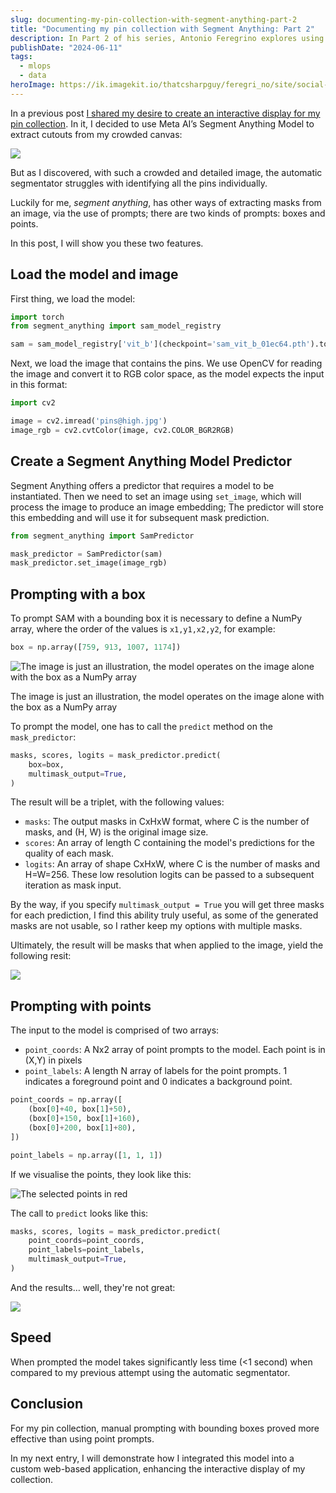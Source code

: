 ```yaml
---
slug: documenting-my-pin-collection-with-segment-anything-part-2
title: "Documenting my pin collection with Segment Anything: Part 2"
description: In Part 2 of his series, Antonio Feregrino explores using Meta AI’s Segment Anything Model for better image segmentation of his pin collection.
publishDate: "2024-06-11"
tags:
  - mlops
  - data
heroImage: https://ik.imagekit.io/thatcsharpguy/feregri_no/site/social-images/7-habits.png?updatedAt=1694299525099
---
```


In a previous post [I shared my desire to create an interactive display for my pin collection](https://blog.feregri.no/blog/documenting-my-pin-collection-with-segment-anything-part-1). In it, I decided to use Meta AI’s Segment Anything Model to extract cutouts from my crowded canvas:

![](https://ik.imagekit.io/thatcsharpguy/posts/documenting-my-pin-collection/cropped.jpg?updatedAt=1717959751724)

But as I discovered, with such a crowded and detailed image, the automatic segmentator struggles with identifying all the pins individually.

Luckily for me, *segment anything*, has other ways of extracting masks from an image, via the use of prompts; there are two kinds of prompts: boxes and points.

In this post, I will show you these two features.

## Load the model and image

First thing, we load the model:

```python
import torch
from segment_anything import sam_model_registry

sam = sam_model_registry['vit_b'](checkpoint='sam_vit_b_01ec64.pth').to(device=torch.device('cpu'))
```

Next, we load the image that contains the pins. We use OpenCV for reading the image and convert it to RGB color space, as the model expects the input in this format:

```python
import cv2

image = cv2.imread('pins@high.jpg')
image_rgb = cv2.cvtColor(image, cv2.COLOR_BGR2RGB)
```

## Create a Segment Anything Model Predictor

Segment Anything offers a predictor that requires a model to be instantiated. Then we need to set an image using `set_image`, which will process the image to produce an image embedding; The predictor will store this embedding and will use it for subsequent mask prediction.

```python
from segment_anything import SamPredictor

mask_predictor = SamPredictor(sam)
mask_predictor.set_image(image_rgb)
```

## Prompting with a box

To prompt SAM with a bounding box it is necessary to define a NumPy array, where the order of the values is `x1,y1,x2,y2`, for example:

```python
box = np.array([759, 913, 1007, 1174])
```

![The image is just an illustration, the model operates on the image alone with the box as a NumPy array](https://ik.imagekit.io/thatcsharpguy/posts/documenting-my-pin-collection/box-annotation.png?updatedAt=1718050910439)

The image is just an illustration, the model operates on the image alone with the box as a NumPy array

To prompt the model, one has to call the `predict` method on the `mask_predictor`:

```python
masks, scores, logits = mask_predictor.predict(
    box=box,
    multimask_output=True,
)
```

The result will be a triplet, with the following values:

- `masks`: The output masks in CxHxW format, where C is the number of masks, and (H, W) is the original image size.
- `scores`: An array of length C containing the model's predictions for the quality of each mask.
- `logits`: An array of shape CxHxW, where C is the number of masks and H=W=256. These low resolution logits can be passed to a subsequent iteration as mask input.

By the way, if you specify `multimask_output = True` you will get three masks for each prediction, I find this ability truly useful, as some of the generated masks are not usable, so I rather keep my options with multiple masks.

Ultimately, the result will be masks that when applied to the image, yield the following resit:

![](https://ik.imagekit.io/thatcsharpguy/posts/documenting-my-pin-collection/box-output.png?updatedAt=1718050910119)

## Prompting with points

The input to the model is comprised of two arrays:

- `point_coords`: A Nx2 array of point prompts to the model. Each point is in (X,Y) in pixels
- `point_labels`: A length N array of labels for the point prompts. 1 indicates a foreground point and 0 indicates a background point.

```python
point_coords = np.array([
    (box[0]+40, box[1]+50),
    (box[0]+150, box[1]+160),
    (box[0]+200, box[1]+80),
])

point_labels = np.array([1, 1, 1])
```

If we visualise the points, they look like this:

![The selected points in red](https://ik.imagekit.io/thatcsharpguy/posts/documenting-my-pin-collection/points-annotated.png?updatedAt=1718050910259)

The call to `predict` looks like this:

```python
masks, scores, logits = mask_predictor.predict(
    point_coords=point_coords,
    point_labels=point_labels,
    multimask_output=True,
)
```

And the results… well, they're not great:

![](https://ik.imagekit.io/thatcsharpguy/posts/documenting-my-pin-collection/points-output.png?updatedAt=1718050910281)

## Speed

When prompted the model takes significantly less time (<1 second) when compared to my previous attempt using the automatic segmentator.

## Conclusion

For my pin collection, manual prompting with bounding boxes proved more effective than using point prompts.

In my next entry, I will demonstrate how I integrated this model into a custom web-based application, enhancing the interactive display of my collection.
